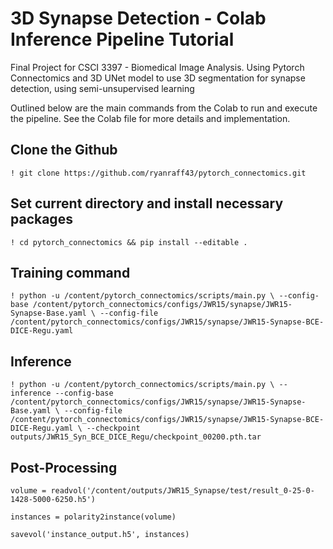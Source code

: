 # 3D Synapse Detection - Colab Inference Pipeline Tutorial
Final Project for CSCI 3397 - Biomedical Image Analysis. Using Pytorch Connectomics and 3D UNet model to use 3D segmentation for synapse detection, using semi-unsupervised learning

Outlined below are the main commands from the Colab to run and execute the pipeline. See the Colab file for more details and implementation.

## Clone the Github
`! git clone https://github.com/ryanraff43/pytorch_connectomics.git`

## Set current directory and install necessary packages
`! cd pytorch_connectomics && pip install --editable .`

## Training command

`! python -u /content/pytorch_connectomics/scripts/main.py \
--config-base /content/pytorch_connectomics/configs/JWR15/synapse/JWR15-Synapse-Base.yaml \
--config-file /content/pytorch_connectomics/configs/JWR15/synapse/JWR15-Synapse-BCE-DICE-Regu.yaml`

## Inference

`! python -u /content/pytorch_connectomics/scripts/main.py \
--inference --config-base /content/pytorch_connectomics/configs/JWR15/synapse/JWR15-Synapse-Base.yaml \
--config-file /content/pytorch_connectomics/configs/JWR15/synapse/JWR15-Synapse-BCE-DICE-Regu.yaml \
--checkpoint outputs/JWR15_Syn_BCE_DICE_Regu/checkpoint_00200.pth.tar`

## Post-Processing 

`volume = readvol('/content/outputs/JWR15_Synapse/test/result_0-25-0-1428-5000-6250.h5')`

`instances = polarity2instance(volume)`

`savevol('instance_output.h5', instances)
`
